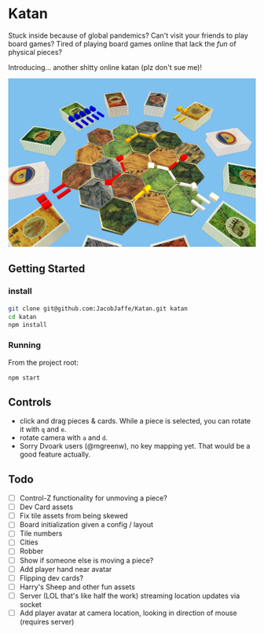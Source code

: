 # Katan

Stuck inside because of global pandemics?
Can't visit your friends to play board games?
Tired of playing board games online that lack the *fun* of physical pieces?

Introducing... another shitty online katan (plz don't sue me)!

![Game screenshot](README_assets/demo.png "Gameboard Screenshot")

## Getting Started

### install

```bash
git clone git@github.com:JacobJaffe/Katan.git katan
cd katan
npm install
```

### Running

From the project root:

```bash
npm start
```

## Controls

- click and drag pieces & cards. While a piece is selected, you can rotate it with `q` and `e`.
- rotate camera with `a` and `d`.
- Sorry Dvoark users (@mgreenw), no key mapping yet. That would be a good feature actually.

## Todo

- [ ] Control-Z functionality for unmoving a piece?
- [ ] Dev Card assets
- [ ] Fix tile assets from being skewed
- [ ] Board initialization given a config / layout
- [ ] Tile numbers
- [ ] Cities
- [ ] Robber
- [ ] Show if someone else is moving a piece?
- [ ] Add player hand near avatar
- [ ] Flipping dev cards? 
- [ ] Harry's Sheep and other fun assets
- [ ] Server (LOL that's like half the work) streaming location updates via socket
- [ ] Add player avatar at camera location, looking in direction of mouse (requires server)
